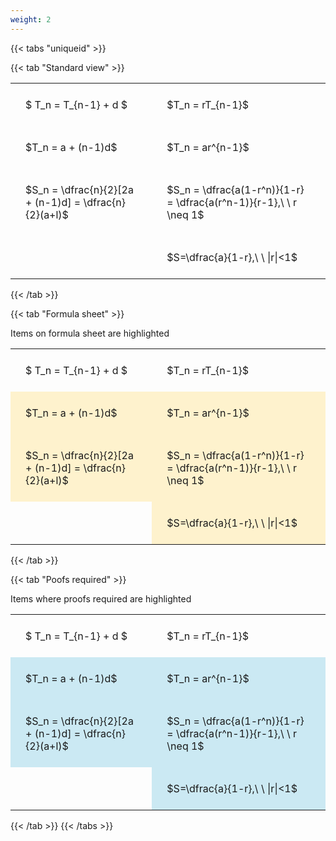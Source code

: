 ```yaml
---
weight: 2
---
```


{{< tabs "uniqueid" >}}

{{< tab "Standard view" >}}

<style type="text/css">
#T_074ed th.col_heading {
  text-align: left;
  font-size: 1em;
}
#T_074ed td {
  text-align: left;
  font-size: 1em;
  padding: 1.5em;
}
</style>
<table id="T_074ed">
  <thead>
  </thead>
  <tbody>
    <tr>
      <td id="T_074ed_row0_col0" class="data row0 col0" >$ T_n = T_{n-1} + d $</td>
      <td id="T_074ed_row0_col1" class="data row0 col1" >$T_n = rT_{n-1}$</td>
    </tr>
    <tr>
      <td id="T_074ed_row1_col0" class="data row1 col0" >$T_n = a + (n-1)d$</td>
      <td id="T_074ed_row1_col1" class="data row1 col1" >$T_n = ar^{n-1}$</td>
    </tr>
    <tr>
      <td id="T_074ed_row2_col0" class="data row2 col0" >$S_n = \dfrac{n}{2}[2a + (n-1)d] = \dfrac{n}{2}(a+l)$</td>
      <td id="T_074ed_row2_col1" class="data row2 col1" >$S_n = \dfrac{a(1-r^n)}{1-r} = \dfrac{a(r^n-1)}{r-1},\ \  r \neq 1$</td>
    </tr>
    <tr>
      <td id="T_074ed_row3_col0" class="data row3 col0" ></td>
      <td id="T_074ed_row3_col1" class="data row3 col1" >$S=\dfrac{a}{1-r},\ \ |r|<1$</td>
    </tr>
  </tbody>
</table>
{{< /tab >}}

{{< tab "Formula sheet" >}}

Items on formula sheet are highlighted 
<br>
<style type="text/css">
#T_a5e2f th.col_heading {
  text-align: left;
  font-size: 1em;
}
#T_a5e2f td {
  text-align: left;
  font-size: 1em;
  padding: 1.5em;
}
#T_a5e2f_row1_col0, #T_a5e2f_row1_col1, #T_a5e2f_row2_col0, #T_a5e2f_row2_col1, #T_a5e2f_row3_col1 {
  background-color: rgba(255,194,10, 0.2);
}
</style>
<table id="T_a5e2f">
  <thead>
  </thead>
  <tbody>
    <tr>
      <td id="T_a5e2f_row0_col0" class="data row0 col0" >$ T_n = T_{n-1} + d $</td>
      <td id="T_a5e2f_row0_col1" class="data row0 col1" >$T_n = rT_{n-1}$</td>
    </tr>
    <tr>
      <td id="T_a5e2f_row1_col0" class="data row1 col0" >$T_n = a + (n-1)d$</td>
      <td id="T_a5e2f_row1_col1" class="data row1 col1" >$T_n = ar^{n-1}$</td>
    </tr>
    <tr>
      <td id="T_a5e2f_row2_col0" class="data row2 col0" >$S_n = \dfrac{n}{2}[2a + (n-1)d] = \dfrac{n}{2}(a+l)$</td>
      <td id="T_a5e2f_row2_col1" class="data row2 col1" >$S_n = \dfrac{a(1-r^n)}{1-r} = \dfrac{a(r^n-1)}{r-1},\ \  r \neq 1$</td>
    </tr>
    <tr>
      <td id="T_a5e2f_row3_col0" class="data row3 col0" ></td>
      <td id="T_a5e2f_row3_col1" class="data row3 col1" >$S=\dfrac{a}{1-r},\ \ |r|<1$</td>
    </tr>
  </tbody>
</table>
{{< /tab >}}

{{< tab "Poofs required" >}}

Items where proofs required are highlighted 
<br>
<style type="text/css">
#T_26b32 th.col_heading {
  text-align: left;
  font-size: 1em;
}
#T_26b32 td {
  text-align: left;
  font-size: 1em;
  padding: 1.5em;
}
#T_26b32_row1_col0, #T_26b32_row1_col1, #T_26b32_row2_col0, #T_26b32_row2_col1, #T_26b32_row3_col1 {
  background-color: rgba(0,150,200, 0.2);
}
</style>
<table id="T_26b32">
  <thead>
  </thead>
  <tbody>
    <tr>
      <td id="T_26b32_row0_col0" class="data row0 col0" >$ T_n = T_{n-1} + d $</td>
      <td id="T_26b32_row0_col1" class="data row0 col1" >$T_n = rT_{n-1}$</td>
    </tr>
    <tr>
      <td id="T_26b32_row1_col0" class="data row1 col0" >$T_n = a + (n-1)d$</td>
      <td id="T_26b32_row1_col1" class="data row1 col1" >$T_n = ar^{n-1}$</td>
    </tr>
    <tr>
      <td id="T_26b32_row2_col0" class="data row2 col0" >$S_n = \dfrac{n}{2}[2a + (n-1)d] = \dfrac{n}{2}(a+l)$</td>
      <td id="T_26b32_row2_col1" class="data row2 col1" >$S_n = \dfrac{a(1-r^n)}{1-r} = \dfrac{a(r^n-1)}{r-1},\ \  r \neq 1$</td>
    </tr>
    <tr>
      <td id="T_26b32_row3_col0" class="data row3 col0" ></td>
      <td id="T_26b32_row3_col1" class="data row3 col1" >$S=\dfrac{a}{1-r},\ \ |r|<1$</td>
    </tr>
  </tbody>
</table>
{{< /tab >}}
{{< /tabs >}}